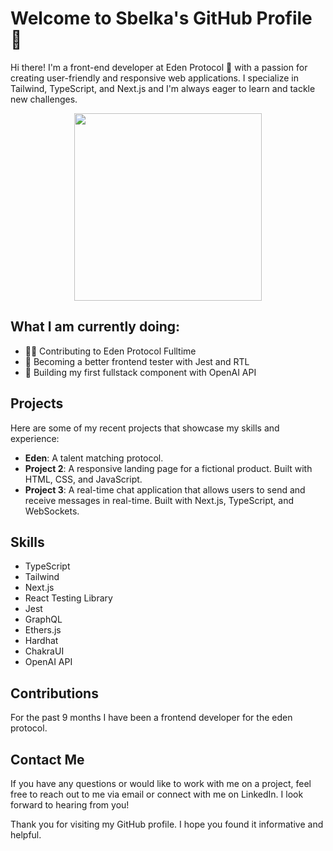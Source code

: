 
# Welcome to Sbelka's GitHub Profile 👋

Hi there! I'm a front-end developer at Eden Protocol 🌱 with a passion for creating user-friendly and responsive web applications. I specialize in Tailwind, TypeScript, and Next.js and I'm always eager to learn and tackle new challenges.
<div id="header" align="center">
  <img src="https://media.giphy.com/media/jdPMeyv9rn0hZHh8n9/giphy.gif" width="300"/>
</div>


## What I am currently doing: 
- 👨‍💻 Contributing to Eden Protocol Fulltime 
- 🧪 Becoming a better frontend tester with Jest and RTL
- 🤖 Building my first fullstack component with OpenAI API


## Projects

Here are some of my recent projects that showcase my skills and experience:

- **Eden**: A talent matching protocol.
- **Project 2**: A responsive landing page for a fictional product. Built with HTML, CSS, and JavaScript.
- **Project 3**: A real-time chat application that allows users to send and receive messages in real-time. Built with Next.js, TypeScript, and WebSockets.

## Skills

- TypeScript
- Tailwind 
- Next.js
- React Testing Library 
- Jest
- GraphQL
- Ethers.js
- Hardhat
- ChakraUI
- OpenAI API

## Contributions

For the past 9 months I have been a frontend developer for the eden protocol. 

## Contact Me

If you have any questions or would like to work with me on a project, feel free to reach out to me via email or connect with me on LinkedIn. I look forward to hearing from you!

Thank you for visiting my GitHub profile. I hope you found it informative and helpful.
